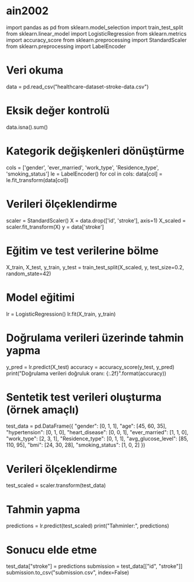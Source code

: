# ain2002

import pandas as pd
from sklearn.model_selection import train_test_split
from sklearn.linear_model import LogisticRegression
from sklearn.metrics import accuracy_score
from sklearn.preprocessing import StandardScaler
from sklearn.preprocessing import LabelEncoder

# Veri okuma
data = pd.read_csv("healthcare-dataset-stroke-data.csv")

# Eksik değer kontrolü
data.isna().sum()

# Kategorik değişkenleri dönüştürme
cols = ['gender', 'ever_married', 'work_type', 'Residence_type', 'smoking_status']
le = LabelEncoder()
for col in cols:
    data[col] = le.fit_transform(data[col])

# Verileri ölçeklendirme
scaler = StandardScaler()
X = data.drop(['id', 'stroke'], axis=1)
X_scaled = scaler.fit_transform(X)
y = data['stroke']

# Eğitim ve test verilerine bölme
X_train, X_test, y_train, y_test = train_test_split(X_scaled, y, test_size=0.2, random_state=42)

# Model eğitimi
lr = LogisticRegression()
lr.fit(X_train, y_train)

# Doğrulama verileri üzerinde tahmin yapma
y_pred = lr.predict(X_test)
accuracy = accuracy_score(y_test, y_pred)
print("Doğrulama verileri doğruluk oranı: {:.2f}".format(accuracy))

# Sentetik test verileri oluşturma (örnek amaçlı)
test_data = pd.DataFrame({
    "gender": [0, 1, 1],
    "age": [45, 60, 35],
    "hypertension": [0, 1, 0],
    "heart_disease": [0, 0, 1],
    "ever_married": [1, 1, 0],
    "work_type": [2, 3, 1],
    "Residence_type": [0, 1, 1],
    "avg_glucose_level": [85, 110, 95],
    "bmi": [24, 30, 28],
    "smoking_status": [1, 0, 2]
})

# Verileri ölçeklendirme
test_scaled = scaler.transform(test_data)

# Tahmin yapma
predictions = lr.predict(test_scaled)
print("Tahminler:", predictions)

# Sonucu elde etme
test_data["stroke"] = predictions
submission = test_data[["id", "stroke"]]
submission.to_csv("submission.csv", index=False)
